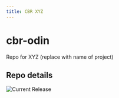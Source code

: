 ```yaml
---
title: CBR XYZ
---
```


# cbr-odin
Repo for XYZ (replace with name of project)


## Repo details

![Current Release](https://img.shields.io/badge/release-v0.1.1-blue)

